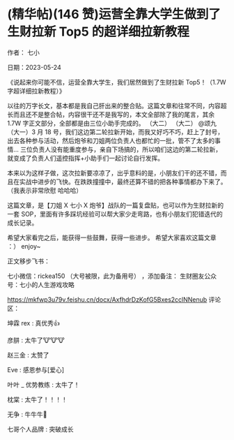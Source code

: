 
# (精华帖)(146 赞)运营全靠大学生做到了生财拉新 Top5 的超详细拉新教程

作者：  七小

日期：2023-05-24

《说起来你可能不信，运营全靠大学生，我们居然做到了生财拉新 Top5！（1.7W 字超详细拉新教程）》

以往的万字长文，基本都是我自己肝出来的整合贴。这篇文章和往常不同，内容超长而且还不是整合帖，内容很干还不是我写的，本文全部除了我的尾言，其余 1.7W 字正文部分，全部都是由三位小助手完成的。  （大二）  （大二） @颂九  （大一）3 月 18 号，我们这边第二轮拉新开始，而我又好巧不巧，赶上了封号，出去各种参与活动，然后炮爷和刀姐两位负责人也都忙的一批，管不了太多的事情... 三位负责人没有能重度参与，亲自下场搞的，所以咱们这边的第二轮拉新，就变成了负责人们遥控指挥+小助手们一起讨论自行发挥。

 

 

本来以为这样子做，这次拉新要凉凉了，出乎意料的是，小朋友们干的还不错，而且在实战中进步的飞快。在跌跌撞撞中，最终还算不错的把各种事情都办下来了。（我表示非常欣慰  哈哈哈）

这篇文章，是【刀姐 X 七小 X 炮爷】战队的一篇复盘贴，也可以作为生财拉新的一套 SOP，里面有许多踩坑经验可以帮大家少走弯路，也有小朋友们犯错迭代的成长记录。

希望大家看完之后，能获得一些鼓舞，获得一些进步。  希望大家喜欢这篇文章  ：）  enjoy~

正文移步飞书：

七小微信：rickea150 （大号被限，此为备用号）  ，添加备注：  生财圈友公众号：七小的人生游戏攻略

https://mkfwp3u79v.feishu.cn/docx/AxfhdrDzKofG5Bxes2cclNNenub 评论区：

坤霖 rex : 真优秀👍

彦肼 : 太牛了🐮🐮🐮

赵三金 : 太赞了 

Eve : 感恩参与[爱心]

叶叶 _ 优势教练 : 太牛了！

枕棠 : 太牛了！！！！

无争 : 牛牛牛🐂

七哥个人品牌 : 突破成长
